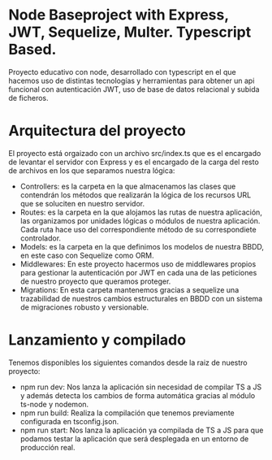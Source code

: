 # Node Baseproject with Express, JWT, Sequelize, Multer. Typescript Based.

Proyecto educativo con node, desarrollado con typescript en el que hacemos uso de distintas tecnologías y herramientas para obtener un api funcional con autenticación JWT, uso de base de datos relacional y subida de ficheros.

# Arquitectura del proyecto

El proyecto está orgaizado con un archivo src/index.ts que es el encargado de levantar el servidor con Express y es el encargado de la carga del resto de archivos en los que separamos nuestra lógica:

- Controllers: es la carpeta en la que almacenamos las clases que contendrán los métodos que realizarán la lógica de los recursos URL que se soluciten en nuestro servidor.
- Routes: es la carpeta en la que alojamos las rutas de nuestra aplicación, las organizamos por unidades lógicas o módulos de nuestra aplicación. Cada ruta hace uso del correspondiente método de su correspondiete controlador.
- Models: es la carpeta en la que definimos los modelos de nuestra BBDD, en este caso con Sequelize como ORM.
- Middlewares: En este proyecto hacermos uso de middlewares propios para gestionar la autenticación por JWT en cada una de las peticiones de nuestro proyecto que queramos proteger.
- Migrations: En esta carpeta mantenemos gracias a sequelize una trazabilidad de nuestros cambios estructurales en BBDD con un sistema de migraciones robusto y versionable.

# Lanzamiento y compilado

Tenemos disponibles los siguientes comandos desde la raiz de nuestro proyecto:

- npm run dev: Nos lanza la aplicación sin necesidad de compilar TS a JS y además detecta los cambios de forma automática gracias al módulo ts-node y nodemon.
- npm run build: Realiza la compilación que tenemos previamente configurada en tsconfig.json.
- npm run start: Nos lanza la aplicación ya compilada de TS a JS para que podamos testar la aplicación que será desplegada en un entorno de producción real.
